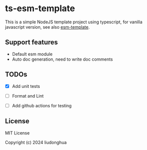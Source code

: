# ts-esm-template

This is a simple NodeJS template project using typescript, for vanilla javascript version, see also [esm-template](https://github.com/liudonghua123/esm-template).

## Support features

- Default esm module
- Auto doc generation, need to write doc comments

## TODOs

- [x] Add unit tests
- [ ] Format and Lint
- [ ] Add github actions for testing


## License

MIT License

Copyright (c) 2024 liudonghua